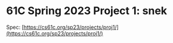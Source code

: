 # 61C Spring 2023 Project 1: snek

Spec: [https://cs61c.org/sp23/projects/proj1/](https://cs61c.org/sp23/projects/proj1/)
